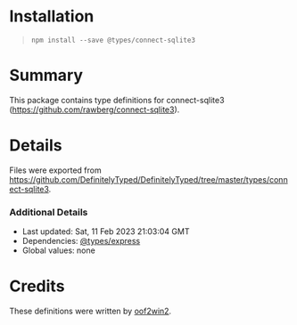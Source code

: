 # Installation
> `npm install --save @types/connect-sqlite3`

# Summary
This package contains type definitions for connect-sqlite3 (https://github.com/rawberg/connect-sqlite3).

# Details
Files were exported from https://github.com/DefinitelyTyped/DefinitelyTyped/tree/master/types/connect-sqlite3.

### Additional Details
 * Last updated: Sat, 11 Feb 2023 21:03:04 GMT
 * Dependencies: [@types/express](https://npmjs.com/package/@types/express)
 * Global values: none

# Credits
These definitions were written by [oof2win2](https://github.com/oof2win2).
